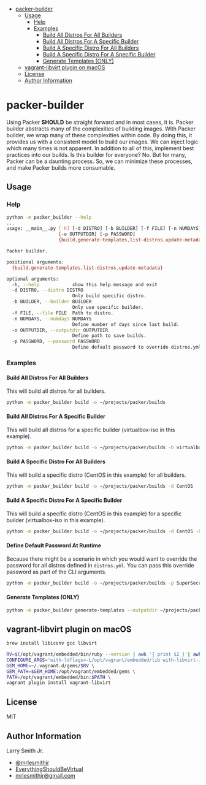 <!-- START doctoc generated TOC please keep comment here to allow auto update -->
<!-- DON'T EDIT THIS SECTION, INSTEAD RE-RUN doctoc TO UPDATE -->

- [packer-builder](#packer-builder)
  - [Usage](#usage)
    - [Help](#help)
    - [Examples](#examples)
      - [Build All Distros For All Builders](#build-all-distros-for-all-builders)
      - [Build All Distros For A Specific Builder](#build-all-distros-for-a-specific-builder)
      - [Build A Specific Distro For All Builders](#build-a-specific-distro-for-all-builders)
      - [Build A Specific Distro For A Specific Builder](#build-a-specific-distro-for-a-specific-builder)
      - [Generate Templates (ONLY)](#generate-templates-only)
  - [vagrant-libvirt plugin on macOS](#vagrant-libvirt-plugin-on-macos)
  - [License](#license)
  - [Author Information](#author-information)

<!-- END doctoc generated TOC please keep comment here to allow auto update -->

# packer-builder

Using Packer **SHOULD** be straight forward and in most cases, it is. Packer builder abstracts many of the complexities of building images. With Packer builder, we wrap many of these complexities within code. By doing this, it provides us with a consistent model to build our images. We can inject logic which many times is not apparent. In addition to all of this, implement best practices into our builds. Is this builder for everyone? No. But for many, Packer can be a daunting process. So, we can minimize these processes, and make Packer builds more consumable.

## Usage

### Help

```bash
python -m packer_builder --help
...
usage: __main__.py [-h] [-d DISTRO] [-b BUILDER] [-f FILE] [-n NUMDAYS]
                   [-o OUTPUTDIR] [-p PASSWORD]
                   {build,generate-templates,list-distros,update-metadata}

Packer builder.

positional arguments:
  {build,generate-templates,list-distros,update-metadata}

optional arguments:
  -h, --help            show this help message and exit
  -d DISTRO, --distro DISTRO
                        Only build specific distro.
  -b BUILDER, --builder BUILDER
                        Only use specific builder.
  -f FILE, --file FILE  Path to distro.
  -n NUMDAYS, --numdays NUMDAYS
                        Define number of days since last build.
  -o OUTPUTDIR, --outputdir OUTPUTDIR
                        Define path to save builds.
  -p PASSWORD, --password PASSWORD
                        Define default password to override distros.yml
```

### Examples

#### Build All Distros For All Builders

This will build all distros for all builders.

```bash
python -m packer_builder build -o ~/projects/packer/builds
```

#### Build All Distros For A Specific Builder

This will build all distros for a specific builder (virtualbox-iso in this
example).

```bash
python -m packer_builder build -o ~/projects/packer/builds -b virtualbox-iso
```

#### Build A Specific Distro For All Builders

This will build a specific distro (CentOS in this example) for all builders.

```bash
python -m packer_builder build -o ~/projects/packer/builds -d CentOS
```

#### Build A Specific Distro For A Specific Builder

This will build a specific distro (CentOS in this example) for a specific
builder (virtualbox-iso in this example).

```bash
python -m packer_builder build -o ~/projects/packer/builds -d CentOS -b virtualbox-iso
```

#### Define Default Password At Runtime

Because there might be a scenario in which you would want to override the password
for all distros defined in `distros.yml`. You can pass this override password as
part of the CLI arguments.

```bash
python -m packer_builder build -o ~/projects/packer/builds -p SuperSecretPass
```

#### Generate Templates (ONLY)

```bash
python -m packer_builder generate-templates --outputdir ~/projects/packer
```

## vagrant-libvirt plugin on macOS

```bash
brew install libiconv gcc libvirt
```

```bash
RV=$(/opt/vagrant/embedded/bin/ruby --version | awk '{ print $2 }'| awk '{ split($0, a, "p"); print a[1] }')
CONFIGURE_ARGS='with-ldflags=-L/opt/vagrant/embedded/lib with-libvirt-include=/usr/local/include/libvirt with-libvirt-lib=/usr/local/lib' \
GEM_HOME=~/.vagrant.d/gems/$RV \
GEM_PATH=$GEM_HOME:/opt/vagrant/embedded/gems \
PATH=/opt/vagrant/embedded/bin:$PATH \
vagrant plugin install vagrant-libvirt
```

## License

MIT

## Author Information

Larry Smith Jr.

- [@mrlesmithjr](https://www.twitter.com/mrlesmithjr)
- [EverythingShouldBeVirtual](http://everythingshouldbevirtual.com)
- [mrlesmithjr@gmail.com](mailto:mrlesmithjr@gmail.com)
